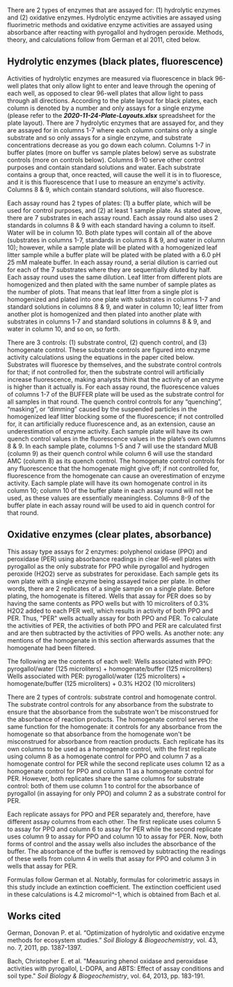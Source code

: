 There are 2 types of enzymes that are assayed for: (1) hydrolytic enzymes and (2) oxidative enzymes. Hydrolytic enzyme activities are assayed using fluorimetric methods and oxidative enzyme activities are assayed using absorbance after reacting with pyrogallol and hydrogen peroxide. Methods, theory, and calculations follow from German et al 2011, cited below.

## Hydrolytic enzymes (black plates, fluorescence)
Activities of hydrolytic enzymes are measured via fluorescence in black 96-well plates that only allow light to enter and leave through the opening of each well, as opposed to clear 96-well plates that allow light to pass through all directions. According to the plate layout for black plates, each column is denoted by a number and only assays for a single enzyme (please refer to the ***2020-11-24-Plate-Layouts.xlsx*** spreadsheet for the plate layout). There are 7 hydrolytic enzymes that are assayed for, and they are assayed for in columns 1-7 where each column contains only a single substrate and so only assays for a single enzyme, and substrate concentrations decrease as you go down each column. Columns 1-7 in buffer plates (more on buffer vs sample plates below) serve as substrate controls (more on controls below). Columns 8-10 serve other control purposes and contain standard solutions and water. Each substrate contains a group that, once reacted, will cause the well it is in to fluoresce, and it is this fluorescence that I use to measure an enzyme's activity. Columns 8 & 9, which contain standard solutions, will also fluoresce.

Each assay round has 2 types of plates: (1) a buffer plate, which will be used for control purposes, and (2) at least 1 sample plate. As stated above, there are 7 substrates in each assay round. Each assay round also uses 2 standards in columns 8 & 9 with each standard having a column to itself. Water will be in column 10. Both plate types will contain all of the above (substrates in columns 1-7, standards in columns 8 & 9, and water in column 10); however, while a sample plate will be plated with a homogenized leaf litter sample while a buffer plate will be plated with be plated with a 6.0 pH 25 mM maleate buffer. In each assay round, a serial dilution is carried out for each of the 7 substrates where they are sequentially diluted by half. Each assay round uses the same dilution. Leaf litter from different plots are homogenized and then plated with the same number of sample plates as the number of plots. That means that leaf litter from a single plot is homogenized and plated into one plate with substrates in columns 1-7 and standard solutions in columns 8 & 9, and water in column 10; leaf litter from another plot is homogenized and then plated into another plate with substrates in columns 1-7 and standard solutions in columns 8 & 9, and water in column 10, and so on, so forth.

There are 3 controls: (1) substrate control, (2) quench control, and (3) homogenate control. These substrate controls are figured into enzyme activity calculations using the equations in the paper cited below. Substrates will fluoresce by themselves, and the substrate control controls for that; if not controlled for, then the substrate control will artificially increase fluorescence, making analysts think that the activity of an enzyme is higher than it actually is. For each assay round, the fluorescence values of columns 1-7 of the BUFFER plate will be used as the substrate control for all samples in that round. The quench control controls for any “quenching”, “masking”, or “dimming” caused by the suspended particles in the homogenized leaf litter blocking some of the fluorescence; if not controlled for, it can artificially reduce fluorescence and, as an extension, cause an underestimation of enzyme activity. Each sample plate will have its own quench control values in the fluorescence values in the plate’s own columns 8 & 9. In each sample plate, columns 1-5 and 7 will use the standard MUB (column 9) as their quench control while column 6 will use the standard AMC (column 8) as its quench control. The homogenate control controls for any fluorescence that the homogenate might give off; if not controlled for, fluorescence from the homogenate can cause an overestimation of enzyme activity. Each sample plate will have its own homogenate control in its column 10; column 10 of the buffer plate in each assay round will not be used, as these values are essentially meaningless. Columns 8-9 of the buffer plate in each assay round will be used to aid in quench control for that round.

## Oxidative enzymes (clear plates, absorbance)
This assay type assays for 2 enzymes: polyphenol oxidase (PPO) and peroxidase (PER) using absorbance readings in clear 96-well plates with pyrogallol as the only substrate for PPO while pyrogallol and hydrogen peroxide (H2O2) serve as substrates for peroxidase. Each sample gets its own plate with a single enzyme being assayed twice per plate. In other words, there are 2 replicates of a single sample on a single plate. Before plating, the homogenate is filtered. Wells that assay for PER does so by having the same contents as PPO wells but with 10 microliters of 0.3% H2O2 added to each PER well, which results in activity of both PPO and PER. Thus, "PER" wells actually assay for both PPO and PER. To calculate the activities of PER, the activities of both PPO and PER are calculated first and are then subtracted by the activities of PPO wells. As another note: any mentions of the homogenate in this section afterwards assumes that the homogenate had been filtered.

The following are the contents of each well:
Wells associated with PPO: pyrogallol/water (125 microliters) + homogenate/buffer (125 microliters)
Wells associated with PER: pyrogallol/water (125 microliters) + homogenate/buffer (125 microliters) + 0.3% H2O2 (10 microliters)

There are 2 types of controls: substrate control and homogenate control. The substrate control controls for any absorbance from the substrate to ensure that the absorbance from the substrate won't be misconstrued for the absorbance of reaction products. The homogenate control serves the same function for the homogenate: it controls for any absorbance from the homogenate so that absorbance from the homogenate won't be misconstrued for absorbance from reaction products. Each replicate has its own columns to be used as a homogenate control, with the first replicate using column 8 as a homogenate control for PPO and column 7 as a homogenate control for PER while the second replicate uses column 12 as a homogenate control for PPO and column 11 as a homogenate control for PER. However, both replicates share the same columns for substrate control: both of them use column 1 to control for the absorbance of pyrogallol (in assaying for only PPO) and column 2 as a substrate control for PER.

Each replicate assays for PPO and PER separately and, therefore, have different assay columns from each other. The first replicate uses column 5 to assay for PPO and column 6 to assay for PER while the second replicate uses column 9 to assay for PPO and column 10 to assay for PER. Now, both forms of control and the assay wells also includes the absorbance of the buffer. The absorbance of the buffer is removed by subtracting the readings of these wells from column 4 in wells that assay for PPO and column 3 in wells that assay for PER.

Formulas follow German et al. Notably, formulas for colorimetric assays in this study include an extinction coefficient. The extinction coefficient used in these calculations is 4.2 micromol^-1, which is obtained from Bach et al.

## Works cited
German, Donovan P. et al. “Optimization of hydrolytic and oxidative enzyme methods for ecosystem studies.” *Soil Biology & Biogeochemistry*, vol. 43, no. 7, 2011, pp. 1387-1397.

Bach, Christopher E. et al. "Measuring phenol oxidase and peroxidase activities with pyrogallol, L-DOPA, and ABTS: Effect of assay conditions and soil type." *Soil Biology & Biogeochemistry*, vol. 64, 2013, pp. 183-191.